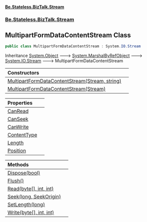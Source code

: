 #### [Be.Stateless.BizTalk.Stream](README.md 'README')
### [Be.Stateless.BizTalk.Stream](Be.Stateless.BizTalk.Stream.md 'Be.Stateless.BizTalk.Stream')

## MultipartFormDataContentStream Class

```csharp
public class MultipartFormDataContentStream : System.IO.Stream
```

Inheritance [System.Object](https://docs.microsoft.com/en-us/dotnet/api/System.Object 'System.Object') &#129106; [System.MarshalByRefObject](https://docs.microsoft.com/en-us/dotnet/api/System.MarshalByRefObject 'System.MarshalByRefObject') &#129106; [System.IO.Stream](https://docs.microsoft.com/en-us/dotnet/api/System.IO.Stream 'System.IO.Stream') &#129106; MultipartFormDataContentStream

| Constructors | |
| :--- | :--- |
| [MultipartFormDataContentStream(Stream, string)](MultipartFormDataContentStream.MultipartFormDataContentStream(Stream,string).md 'Be.Stateless.BizTalk.Stream.MultipartFormDataContentStream.MultipartFormDataContentStream(System.IO.Stream, string)') | |
| [MultipartFormDataContentStream(Stream)](MultipartFormDataContentStream.MultipartFormDataContentStream(Stream).md 'Be.Stateless.BizTalk.Stream.MultipartFormDataContentStream.MultipartFormDataContentStream(System.IO.Stream)') | |

| Properties | |
| :--- | :--- |
| [CanRead](MultipartFormDataContentStream.CanRead.md 'Be.Stateless.BizTalk.Stream.MultipartFormDataContentStream.CanRead') | |
| [CanSeek](MultipartFormDataContentStream.CanSeek.md 'Be.Stateless.BizTalk.Stream.MultipartFormDataContentStream.CanSeek') | |
| [CanWrite](MultipartFormDataContentStream.CanWrite.md 'Be.Stateless.BizTalk.Stream.MultipartFormDataContentStream.CanWrite') | |
| [ContentType](MultipartFormDataContentStream.ContentType.md 'Be.Stateless.BizTalk.Stream.MultipartFormDataContentStream.ContentType') | |
| [Length](MultipartFormDataContentStream.Length.md 'Be.Stateless.BizTalk.Stream.MultipartFormDataContentStream.Length') | |
| [Position](MultipartFormDataContentStream.Position.md 'Be.Stateless.BizTalk.Stream.MultipartFormDataContentStream.Position') | |

| Methods | |
| :--- | :--- |
| [Dispose(bool)](MultipartFormDataContentStream.Dispose(bool).md 'Be.Stateless.BizTalk.Stream.MultipartFormDataContentStream.Dispose(bool)') | |
| [Flush()](MultipartFormDataContentStream.Flush().md 'Be.Stateless.BizTalk.Stream.MultipartFormDataContentStream.Flush()') | |
| [Read(byte[], int, int)](MultipartFormDataContentStream.Read(byte[],int,int).md 'Be.Stateless.BizTalk.Stream.MultipartFormDataContentStream.Read(byte[], int, int)') | |
| [Seek(long, SeekOrigin)](MultipartFormDataContentStream.Seek(long,SeekOrigin).md 'Be.Stateless.BizTalk.Stream.MultipartFormDataContentStream.Seek(long, System.IO.SeekOrigin)') | |
| [SetLength(long)](MultipartFormDataContentStream.SetLength(long).md 'Be.Stateless.BizTalk.Stream.MultipartFormDataContentStream.SetLength(long)') | |
| [Write(byte[], int, int)](MultipartFormDataContentStream.Write(byte[],int,int).md 'Be.Stateless.BizTalk.Stream.MultipartFormDataContentStream.Write(byte[], int, int)') | |
